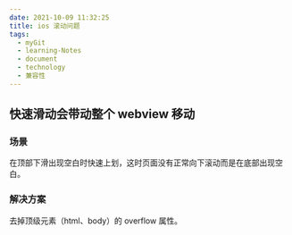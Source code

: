 ```yaml
---
date: 2021-10-09 11:32:25
title: ios 滚动问题
tags:
  - myGit
  - learning-Notes
  - document
  - technology
  - 兼容性
---
```


## 快速滑动会带动整个 webview 移动

### 场景

在顶部下滑出现空白时快速上划，这时页面没有正常向下滚动而是在底部出现空白。

### 解决方案

去掉顶级元素（html、body）的 overflow 属性。
